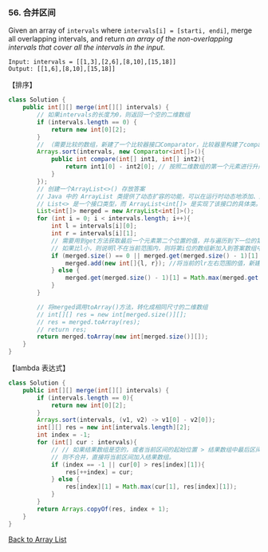 ### 56. 合并区间

Given an array of `intervals` where `intervals[i] = [starti, endi]`, merge all overlapping intervals, and return *an array of the non-overlapping intervals that cover all the intervals in the input*.

```
Input: intervals = [[1,3],[2,6],[8,10],[15,18]]
Output: [[1,6],[8,10],[15,18]]
```

【排序】

```java
class Solution {
    public int[][] merge(int[][] intervals) {
        // 如果intervals的长度为0，则返回一个空的二维数组
        if (intervals.length == 0) {
            return new int[0][2];
        }
        // （需要比较的数组，新建了一个比较器接口Comparator，比较器里构建了compare方法和返回值）
        Arrays.sort(intervals, new Comparator<int[]>(){
            public int compare(int[] int1, int[] int2){
                return int1[0] - int2[0]; // 按照二维数组的第一个元素进行升序排列
            }
        });
        // 创建一个ArrayList<>() 存放答案
        // Java 中的 ArrayList 类提供了动态扩容的功能，可以在运行时动态地添加、删除元素，并自动调整内部数组的大小，以便容纳更多或更少的元素。
        // List<> 是一个接口类型，而 ArrayList<int[]> 是实现了该接口的具体类。
        List<int[]> merged = new ArrayList<int[]>();
        for (int i = 0; i < intervals.length; i++){
            int l = intervals[i][0];
            int r = intervals[i][1];
            // 需要用到get方法获取最后一个元素第二个位置的值，并与遍历到下一位的第一个值比较(l)
            // 如果比l小，则说明l不在当前范围内，则将第i位的数组新加入到答案数组中
            if (merged.size() == 0 || merged.get(merged.size() - 1)[1] < l){
                merged.add(new int[]{l, r}); //将当前的lr左右范围的值，新建一个数组存放进答案中
            } else {
                merged.get(merged.size() - 1)[1] = Math.max(merged.get(merged.size() - 1)[1], r);
            }
        }

        // 将merged调用toArray()方法，转化成相同尺寸的二维数组
        // int[][] res = new int[merged.size()][];
        // res = merged.toArray(res);
        // return res;
        return merged.toArray(new int[merged.size()][]);
    }
}
```



【lambda 表达式】

```java
class Solution {
    public int[][] merge(int[][] intervals) {
        if (intervals.length == 0){
            return new int[0][2];
        }
        Arrays.sort(intervals, (v1, v2) -> v1[0] - v2[0]);
        int[][] res = new int[intervals.length][2];
        int index = -1;
        for (int[] cur : intervals){
            // // 如果结果数组是空的，或者当前区间的起始位置 > 结果数组中最后区间的终止位置，
            // 则不合并，直接将当前区间加入结果数组。
            if (index == -1 || cur[0] > res[index][1]){
                res[++index] = cur;
            } else {
                res[index][1] = Math.max(cur[1], res[index][1]);
            }
        }
        return Arrays.copyOf(res, index + 1);
    }
}
```



[Back to Array List](https://github.com/xiaoshuzhao/leetcode-notes-java/blob/main/%E6%95%B0%E6%8D%AE%E7%BB%93%E6%9E%84/%E6%95%B0%E7%BB%84/Array%20List.md)
